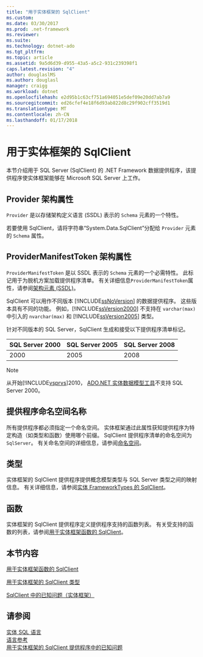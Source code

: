 ```yaml
---
title: "用于实体框架的 SqlClient"
ms.custom: 
ms.date: 03/30/2017
ms.prod: .net-framework
ms.reviewer: 
ms.suite: 
ms.technology: dotnet-ado
ms.tgt_pltfrm: 
ms.topic: article
ms.assetid: 9a5d6d39-d955-43a5-a5c2-931c239398f1
caps.latest.revision: "4"
author: douglaslMS
ms.author: douglasl
manager: craigg
ms.workload: dotnet
ms.openlocfilehash: e2d95b1c63cf751a694051e5def09e20dd7ab7a9
ms.sourcegitcommit: ed26cfef4e18f6d93ab822d8c29f902cff3519d1
ms.translationtype: MT
ms.contentlocale: zh-CN
ms.lasthandoff: 01/17/2018
---
```

# <a name="sqlclient-for-the-entity-framework"></a>用于实体框架的 SqlClient
本节介绍用于 SQL Server (SqlClient) 的 .NET Framework 数据提供程序，该提供程序使实体框架能够在 Microsoft SQL Server 上工作。  
  
## <a name="provider-schema-attribute"></a>Provider 架构属性  
 `Provider` 是以存储架构定义语言 (SSDL) 表示的 `Schema` 元素的一个特性。  
  
 若要使用 SqlClient，请将字符串“System.Data.SqlClient”分配给 `Provider` 元素的 `Schema` 属性。  
  
## <a name="providermanifesttoken-schema-attribute"></a>ProviderManifestToken 架构属性  
 `ProviderManifestToken` 是以 SSDL 表示的 `Schema` 元素的一个必需特性。 此标记用于为脱机方案加载提供程序清单。 有关详细信息`ProviderManifestToken`属性，请参阅[架构元素 (SSDL)](http://msdn.microsoft.com/en-us/fec75ae4-7f16-4421-9265-9dac61509222)。  
  
 SqlClient 可以用作不同版本 [!INCLUDE[ssNoVersion](../../../../../includes/ssnoversion-md.md)] 的数据提供程序。 这些版本具有不同的功能。 例如，[!INCLUDE[ssVersion2000](../../../../../includes/ssversion2000-md.md)] 不支持在 `varchar(max)` 中引入的 `nvarchar(max)` 和 [!INCLUDE[ssVersion2005](../../../../../includes/ssversion2005-md.md)] 类型。  
  
 针对不同版本的 SQL Server，SqlClient 生成和接受以下提供程序清单标记。  
  
|SQL Server 2000|SQL Server 2005|SQL Server 2008|  
|-|-|-|  
|2000|2005|2008|  
  
> [!NOTE]
>  从开始[!INCLUDE[vsprvs](../../../../../includes/vsprvs-md.md)]2010， [ADO.NET 实体数据模型工具](http://msdn.microsoft.com/en-us/91076853-0881-421b-837a-f582f36be527)不支持 SQL Server 2000。  
  
## <a name="provider-namespace-name"></a>提供程序命名空间名称  
 所有提供程序都必须指定一个命名空间。 实体框架通过此属性获知提供程序为特定构造（如类型和函数）使用哪个前缀。 SqlClient 提供程序清单的命名空间为 `SqlServer`。 有关命名空间的详细信息，请参阅[命名空间](../../../../../docs/framework/data/adonet/ef/language-reference/namespaces-entity-sql.md)。  
  
## <a name="types"></a>类型  
 实体框架的 SqlClient 提供程序提供概念模型类型与 SQL Server 类型之间的映射信息。 有关详细信息，请参阅[实体 FrameworkTypes 的 SqlClient](../../../../../docs/framework/data/adonet/ef/sqlclient-for-ef-types.md)。  
  
## <a name="functions"></a>函数  
 实体框架的 SqlClient 提供程序定义提供程序支持的函数列表。 有关受支持的函数的列表，请参阅[用于实体框架函数的 SqlClient](../../../../../docs/framework/data/adonet/ef/sqlclient-for-ef-functions.md)。  
  
## <a name="in-this-section"></a>本节内容  
 [用于实体框架函数的 SqlClient](../../../../../docs/framework/data/adonet/ef/sqlclient-for-ef-functions.md)  
  
 [用于实体框架的 SqlClient 类型](../../../../../docs/framework/data/adonet/ef/sqlclient-for-ef-types.md)  
  
 [SqlClient 中的已知问题（实体框架）](../../../../../docs/framework/data/adonet/ef/known-issues-in-sqlclient-for-entity-framework.md)  
  
## <a name="see-also"></a>请参阅  
 [实体 SQL 语言](../../../../../docs/framework/data/adonet/ef/language-reference/entity-sql-language.md)  
 [语言参考](../../../../../docs/framework/data/adonet/ef/language-reference/index.md)  
 [用于实体框架的 SqlClient 提供程序中的已知问题](../../../../../docs/framework/data/adonet/ef/sqlclient-for-the-entity-framework.md)
